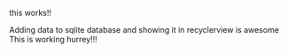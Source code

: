 this works!!

Adding data to sqlite database and showing it in recyclerview is awesome
This is working hurrey!!!
